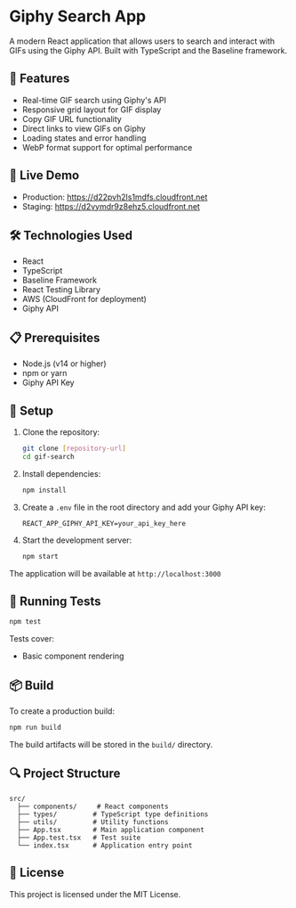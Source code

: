 # Giphy Search App

A modern React application that allows users to search and interact with GIFs using the Giphy API. Built with TypeScript and the Baseline framework.

## 🌟 Features

- Real-time GIF search using Giphy's API
- Responsive grid layout for GIF display
- Copy GIF URL functionality
- Direct links to view GIFs on Giphy
- Loading states and error handling
- WebP format support for optimal performance

## 🚀 Live Demo

- Production: https://d22pvh2ls1mdfs.cloudfront.net
- Staging: https://d2vymdr9z8ehz5.cloudfront.net

## 🛠️ Technologies Used

- React
- TypeScript
- Baseline Framework
- React Testing Library
- AWS (CloudFront for deployment)
- Giphy API

## 📋 Prerequisites

- Node.js (v14 or higher)
- npm or yarn
- Giphy API Key

## 🔧 Setup

1. Clone the repository:

   ```bash
   git clone [repository-url]
   cd gif-search
   ```

2. Install dependencies:

   ```bash
   npm install
   ```

3. Create a `.env` file in the root directory and add your Giphy API key:

   ```
   REACT_APP_GIPHY_API_KEY=your_api_key_here
   ```

4. Start the development server:
   ```bash
   npm start
   ```

The application will be available at `http://localhost:3000`

## 🧪 Running Tests

```bash
npm test
```

Tests cover:

- Basic component rendering

## 📦 Build

To create a production build:

```bash
npm run build
```

The build artifacts will be stored in the `build/` directory.

## 🔍 Project Structure

```
src/
  ├── components/     # React components
  ├── types/         # TypeScript type definitions
  ├── utils/         # Utility functions
  ├── App.tsx        # Main application component
  ├── App.test.tsx   # Test suite
  └── index.tsx      # Application entry point
```

## 📄 License

This project is licensed under the MIT License.
